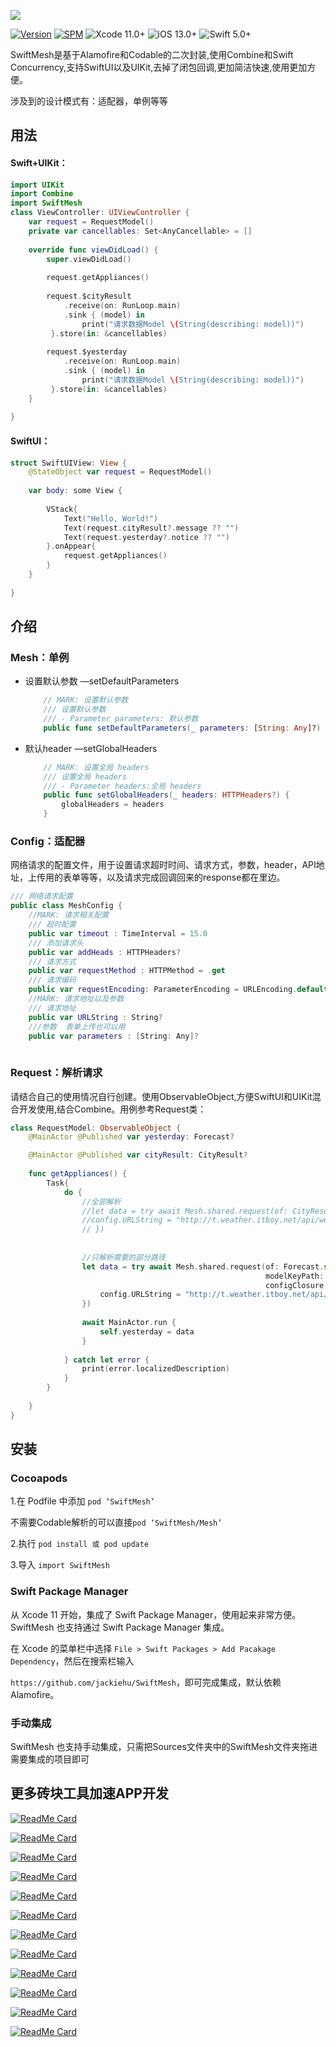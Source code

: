 ![](Image/logo.png)

[![Version](https://img.shields.io/cocoapods/v/SwiftMesh.svg?style=flat)](http://cocoapods.org/pods/SwiftMesh)
[![SPM](https://img.shields.io/badge/SPM-supported-DE5C43.svg?style=flat)](https://swift.org/package-manager/)
![Xcode 11.0+](https://img.shields.io/badge/Xcode-11.0%2B-blue.svg)
![iOS 13.0+](https://img.shields.io/badge/iOS-13.0%2B-blue.svg)
![Swift 5.0+](https://img.shields.io/badge/Swift-5.0%2B-orange.svg)



SwiftMesh是基于Alamofire和Codable的二次封装,使用Combine和Swift Concurrency,支持SwiftUI以及UIKit,去掉了闭包回调,更加简洁快速,使用更加方便。


涉及到的设计模式有：适配器，单例等等

## 用法

#### Swift+UIKit：

```swift
import UIKit
import Combine
import SwiftMesh
class ViewController: UIViewController {
    var request = RequestModel()
    private var cancellables: Set<AnyCancellable> = []
    
    override func viewDidLoad() {
        super.viewDidLoad()
 
        request.getAppliances()
        
        request.$cityResult
            .receive(on: RunLoop.main)
            .sink { (model) in
                print("请求数据Model \(String(describing: model))")
         }.store(in: &cancellables)
        
        request.$yesterday
            .receive(on: RunLoop.main)
            .sink { (model) in
                print("请求数据Model \(String(describing: model))")
         }.store(in: &cancellables)
    }
 
}


```

#### SwiftUI：

```swift
struct SwiftUIView: View {
    @StateObject var request = RequestModel()
    
    var body: some View {
        
        VStack{
            Text("Hello, World!")
            Text(request.cityResult?.message ?? "")
            Text(request.yesterday?.notice ?? "")
        }.onAppear{
            request.getAppliances()
        }
    }
    
}
```



## 介绍


### Mesh：单例

* 设置默认参数     —setDefaultParameters

  ```swift
      // MARK: 设置默认参数
      /// 设置默认参数
      /// - Parameter parameters: 默认参数
      public func setDefaultParameters(_ parameters: [String: Any]?) 
  ```

* 默认header     —setGlobalHeaders

  ```swift
      // MARK: 设置全局 headers
      /// 设置全局 headers
      /// - Parameter headers:全局 headers
      public func setGlobalHeaders(_ headers: HTTPHeaders?) {
          globalHeaders = headers
      }
  ```

### Config：适配器

网络请求的配置文件，用于设置请求超时时间、请求方式，参数，header，API地址，上传用的表单等等，以及请求完成回调回来的response都在里边。

```swift
/// 网络请求配置
public class MeshConfig {
    //MARK: 请求相关配置
    /// 超时配置
    public var timeout : TimeInterval = 15.0
    /// 添加请求头
    public var addHeads : HTTPHeaders?
    /// 请求方式
    public var requestMethod : HTTPMethod = .get
    /// 请求编码
    public var requestEncoding: ParameterEncoding = URLEncoding.default  //PropertyListEncoding.xml//JSONEncoding.default
    //MARK: 请求地址以及参数
    /// 请求地址
    public var URLString : String?
    ///参数  表单上传也可以用
    public var parameters : [String: Any]?
    
```

### Request：解析请求
请结合自己的使用情况自行创建。使用ObservableObject,方便SwiftUI和UIKit混合开发使用,结合Combine。用例参考Request类：
```swift
class RequestModel: ObservableObject {
    @MainActor @Published var yesterday: Forecast?

    @MainActor @Published var cityResult: CityResult?
    
    func getAppliances() {
        Task{
            do {
                //全部解析
                //let data = try await Mesh.shared.request(of: CityResult.self, configClosure: { config in
                //config.URLString = "http://t.weather.itboy.net/api/weather/city/101030100"
                // })
                
                
                //只解析需要的部分路径
                let data = try await Mesh.shared.request(of: Forecast.self,
                                                         modelKeyPath: "data.yesterday",
                                                         configClosure: { config in
                    config.URLString = "http://t.weather.itboy.net/api/weather/city/101030100"
                })
                
                await MainActor.run {
                    self.yesterday = data
                }
                
            } catch let error {
                print(error.localizedDescription)
            }
        }
        
    }
}
```



## 安装

### Cocoapods

1.在 Podfile 中添加 `pod ‘SwiftMesh’`  

不需要Codable解析的可以直接`pod ‘SwiftMesh/Mesh’`

2.执行 `pod install 或 pod update`

3.导入 `import SwiftMesh`

### Swift Package Manager

从 Xcode 11 开始，集成了 Swift Package Manager，使用起来非常方便。SwiftMesh 也支持通过 Swift Package Manager 集成。

在 Xcode 的菜单栏中选择 `File > Swift Packages > Add Pacakage Dependency`，然后在搜索栏输入

`https://github.com/jackiehu/SwiftMesh`，即可完成集成，默认依赖Alamofire。

### 手动集成

SwiftMesh 也支持手动集成，只需把Sources文件夹中的SwiftMesh文件夹拖进需要集成的项目即可



## 更多砖块工具加速APP开发

[![ReadMe Card](https://github-readme-stats.vercel.app/api/pin/?username=jackiehu&repo=SwiftBrick&theme=radical&locale=cn)](https://github.com/jackiehu/SwiftBrick)

[![ReadMe Card](https://github-readme-stats.vercel.app/api/pin/?username=jackiehu&repo=SwiftMediator&theme=radical&locale=cn)](https://github.com/jackiehu/SwiftMediator)

[![ReadMe Card](https://github-readme-stats.vercel.app/api/pin/?username=jackiehu&repo=SwiftShow&theme=radical&locale=cn)](https://github.com/jackiehu/SwiftShow)

[![ReadMe Card](https://github-readme-stats.vercel.app/api/pin/?username=jackiehu&repo=SwiftLog&theme=radical&locale=cn)](https://github.com/jackiehu/SwiftLog)

[![ReadMe Card](https://github-readme-stats.vercel.app/api/pin/?username=jackiehu&repo=SwiftyForm&theme=radical&locale=cn)](https://github.com/jackiehu/SwiftyForm)

[![ReadMe Card](https://github-readme-stats.vercel.app/api/pin/?username=jackiehu&repo=SwiftEmptyData&theme=radical&locale=cn)](https://github.com/jackiehu/SwiftEmptyData)

[![ReadMe Card](https://github-readme-stats.vercel.app/api/pin/?username=jackiehu&repo=SwiftPageView&theme=radical&locale=cn)](https://github.com/jackiehu/SwiftPageView)

[![ReadMe Card](https://github-readme-stats.vercel.app/api/pin/?username=jackiehu&repo=JHTabBarController&theme=radical&locale=cn)](https://github.com/jackiehu/JHTabBarController)

[![ReadMe Card](https://github-readme-stats.vercel.app/api/pin/?username=jackiehu&repo=SwiftNotification&theme=radical&locale=cn)](https://github.com/jackiehu/SwiftNotification)

[![ReadMe Card](https://github-readme-stats.vercel.app/api/pin/?username=jackiehu&repo=SwiftNetSwitch&theme=radical&locale=cn)](https://github.com/jackiehu/SwiftNetSwitch)

[![ReadMe Card](https://github-readme-stats.vercel.app/api/pin/?username=jackiehu&repo=SwiftButton&theme=radical&locale=cn)](https://github.com/jackiehu/SwiftButton)

[![ReadMe Card](https://github-readme-stats.vercel.app/api/pin/?username=jackiehu&repo=SwiftDatePicker&theme=radical&locale=cn)](https://github.com/jackiehu/SwiftDatePicker)
